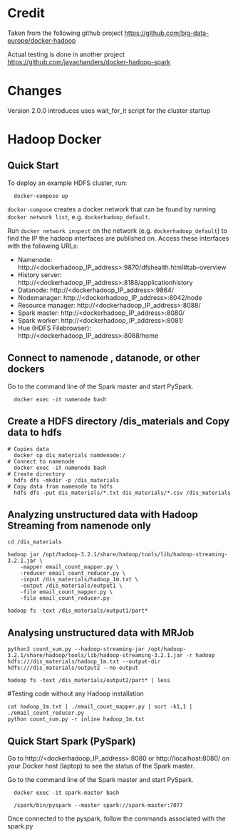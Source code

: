 # Credit
Taken from the following github project
https://github.com/big-data-europe/docker-hadoop

Actual testing is done in another project
https://github.com/jayachanders/docker-hadoop-spark

# Changes

Version 2.0.0 introduces uses wait_for_it script for the cluster startup

# Hadoop Docker

## Quick Start

To deploy an example HDFS cluster, run:
```
  docker-compose up
```

`docker-compose` creates a docker network that can be found by running `docker network list`, e.g. `dockerhadoop_default`.

Run `docker network inspect` on the network (e.g. `dockerhadoop_default`) to find the IP the hadoop interfaces are published on. Access these interfaces with the following URLs:

* Namenode: http://<dockerhadoop_IP_address>:9870/dfshealth.html#tab-overview
* History server: http://<dockerhadoop_IP_address>:8188/applicationhistory
* Datanode: http://<dockerhadoop_IP_address>:9864/
* Nodemanager: http://<dockerhadoop_IP_address>:8042/node
* Resource manager: http://<dockerhadoop_IP_address>:8088/
* Spark master: http://<dockerhadoop_IP_address>:8080/
* Spark worker: http://<dockerhadoop_IP_address>:8081/
* Hue (HDFS Filebrowser): http://<dockerhadoop_IP_address>:8088/home

## Connect to namenode , datanode, or other dockers
Go to the command line of the Spark master and start PySpark.
```
  docker exec -it namenode bash
```

## Create a HDFS directory /dis_materials and Copy data to hdfs 
```
# Copies data
  docker cp dis_materials namdenode:/
# Connect to namenode
  docker exec -it namenode bash
# Create directory
  hdfs dfs -mkdir -p /dis_materials
# Copy data from namenode to hdfs
  hdfs dfs -put dis_materials/*.txt dis_materials/*.csv /dis_materials
```

## Analyzing unstructured data with Hadoop Streaming from namenode only
```
cd /dis_materials

hadoop jar /opt/hadoop-3.2.1/share/hadoop/tools/lib/hadoop-streaming-3.2.1.jar \
    -mapper email_count_mapper.py \
    -reducer email_count_reducer.py \
    -input /dis_materials/hadoop_1m.txt \
    -output /dis_materials/output1 \
    -file email_count_mapper.py \
    -file email_count_reducer.py

hadoop fs -text /dis_materials/output1/part*
```

## Analysing unstructured data with MRJob
```
python3 count_sum.py --hadoop-streaming-jar /opt/hadoop-3.2.1/share/hadoop/tools/lib/hadoop-streaming-3.2.1.jar -r hadoop hdfs:///dis_materials/hadoop_1m.txt --output-dir hdfs:///dis_materials/output2 --no-output

hadoop fs -text /dis_materials/output2/part* | less
```

#Testing code without any Hadoop installation
```
cat hadoop_1m.txt | ./email_count_mapper.py | sort -k1,1 | ./email_count_reducer.py
python count_sum.py -r inline hadoop_1m.txt
```

## Quick Start Spark (PySpark)

Go to http://<dockerhadoop_IP_address>:8080 or http://localhost:8080/ on your Docker host (laptop) to see the status of the Spark master.

Go to the command line of the Spark master and start PySpark.
```
  docker exec -it spark-master bash

  /spark/bin/pyspark --master spark://spark-master:7077
```
Once connected to the pyspark, follow the commands associated with the spark.py
